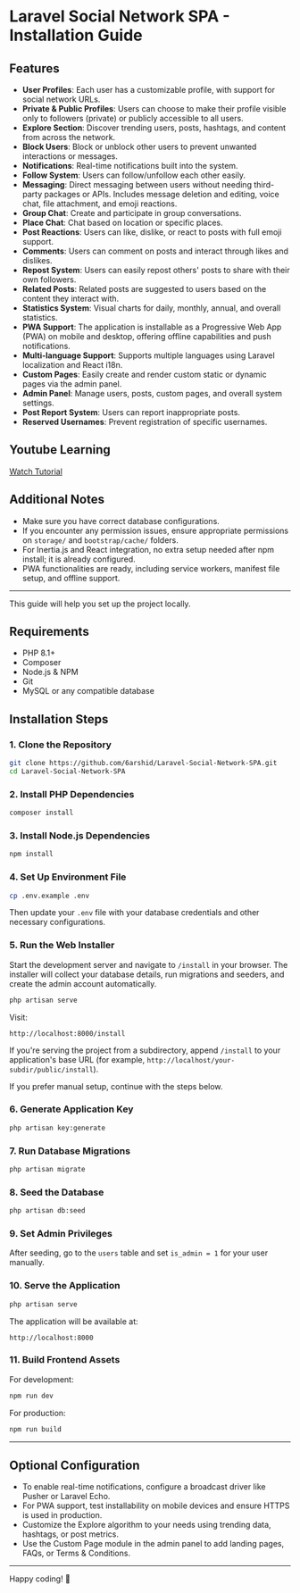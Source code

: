 # Laravel Social Network SPA - Installation Guide

## Features

- **User Profiles**: Each user has a customizable profile, with support for social network URLs.
- **Private & Public Profiles**: Users can choose to make their profile visible only to followers (private) or publicly accessible to all users.
- **Explore Section**: Discover trending users, posts, hashtags, and content from across the network.
- **Block Users**: Block or unblock other users to prevent unwanted interactions or messages.
- **Notifications**: Real-time notifications built into the system.
- **Follow System**: Users can follow/unfollow each other easily.
- **Messaging**: Direct messaging between users without needing third-party packages or APIs. Includes message deletion and editing, voice chat, file attachment, and emoji reactions.
- **Group Chat**: Create and participate in group conversations.
- **Place Chat**: Chat based on location or specific places.
- **Post Reactions**: Users can like, dislike, or react to posts with full emoji support.
- **Comments**: Users can comment on posts and interact through likes and dislikes.
- **Repost System**: Users can easily repost others' posts to share with their own followers.
- **Related Posts**: Related posts are suggested to users based on the content they interact with.
- **Statistics System**: Visual charts for daily, monthly, annual, and overall statistics.
- **PWA Support**: The application is installable as a Progressive Web App (PWA) on mobile and desktop, offering offline capabilities and push notifications.
- **Multi-language Support**: Supports multiple languages using Laravel localization and React i18n.
- **Custom Pages**: Easily create and render custom static or dynamic pages via the admin panel.
- **Admin Panel**: Manage users, posts, custom pages, and overall system settings.
- **Post Report System**: Users can report inappropriate posts.
- **Reserved Usernames**: Prevent registration of specific usernames.

## Youtube Learning

[Watch Tutorial](https://www.youtube.com/watch?v=Ll8t6B62w8s)

## Additional Notes

- Make sure you have correct database configurations.
- If you encounter any permission issues, ensure appropriate permissions on `storage/` and `bootstrap/cache/` folders.
- For Inertia.js and React integration, no extra setup needed after npm install; it is already configured.
- PWA functionalities are ready, including service workers, manifest file setup, and offline support.

---

This guide will help you set up the project locally.

## Requirements

- PHP 8.1+
- Composer
- Node.js & NPM
- Git
- MySQL or any compatible database

## Installation Steps

### 1. Clone the Repository

```bash
git clone https://github.com/6arshid/Laravel-Social-Network-SPA.git
cd Laravel-Social-Network-SPA
```

### 2. Install PHP Dependencies

```bash
composer install
```

### 3. Install Node.js Dependencies

```bash
npm install
```

### 4. Set Up Environment File

```bash
cp .env.example .env
```

Then update your `.env` file with your database credentials and other necessary configurations.

### 5. Run the Web Installer

Start the development server and navigate to `/install` in your browser. The installer will collect your database details, run migrations and seeders, and create the admin account automatically.

```bash
php artisan serve
```

Visit:

```
http://localhost:8000/install
```

If you're serving the project from a subdirectory, append `/install` to your application's base URL (for example, `http://localhost/your-subdir/public/install`).

If you prefer manual setup, continue with the steps below.

### 6. Generate Application Key

```bash
php artisan key:generate
```

### 7. Run Database Migrations

```bash
php artisan migrate
```

### 8. Seed the Database

```bash
php artisan db:seed
```

### 9. Set Admin Privileges

After seeding, go to the `users` table and set `is_admin = 1` for your user manually.

### 10. Serve the Application

```bash
php artisan serve
```

The application will be available at:

```
http://localhost:8000
```

### 11. Build Frontend Assets

For development:

```bash
npm run dev
```

For production:

```bash
npm run build
```

---

## Optional Configuration

- To enable real-time notifications, configure a broadcast driver like Pusher or Laravel Echo.
- For PWA support, test installability on mobile devices and ensure HTTPS is used in production.
- Customize the Explore algorithm to your needs using trending data, hashtags, or post metrics.
- Use the Custom Page module in the admin panel to add landing pages, FAQs, or Terms & Conditions.

---

Happy coding! 🚀

